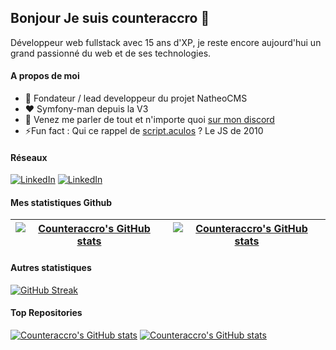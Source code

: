 ## Bonjour Je suis counteraccro  👋

Développeur web fullstack avec 15 ans d'XP, je reste encore aujourd'hui un grand passionné du web et de ses technologies.

#### A propos de moi
- 💼 Fondateur / lead developpeur du projet NatheoCMS
- ❤️ Symfony-man depuis la V3
- 💬 Venez me parler de tout et n'importe quoi [sur mon discord](https://discord.gg/CgcMCcbmaR)
- ⚡Fun fact : Qui ce rappel de [script.aculos](http://script.aculo.us/) ? Le JS de 2010 

#### Réseaux
[![LinkedIn](https://img.shields.io/badge/-GitHub-000?&logo=GitHub&logoColor=FFF)](https://github.com/counteraccro)
[![LinkedIn](https://img.shields.io/badge/-LinkedIn-000?&logo=LinkedIn&logoColor=0A66C2)](https://www.linkedin.com/in/aymeric-gourdon-7b1a6264/)

#### Mes statistiques Github
| [![Counteraccro's GitHub stats](https://github-readme-stats.vercel.app/api?username=counteraccro&hide_border=true)](https://github.com/anuraghazra/github-readme-stats) | [![Counteraccro's GitHub stats](https://github-readme-stats.vercel.app/api/top-langs/?username=counteraccro&layout=compact&theme=buefy&hide_border=true)](https://github.com/anuraghazra/github-readme-stats)
| ------------- | ------------- |

#### Autres statistiques
[![GitHub Streak](https://streak-stats.demolab.com/?user=counteraccro)](https://git.io/streak-stats)

#### Top Repositories

[![Counteraccro's GitHub stats](https://github-readme-stats.vercel.app/api/pin/?username=counteraccro&repo=natheo)](https://github.com/anuraghazra/github-readme-stats)
[![Counteraccro's GitHub stats](https://github-readme-stats.vercel.app/api/pin/?username=counteraccro&repo=natheo.doc)](https://github.com/anuraghazra/github-readme-stats)
